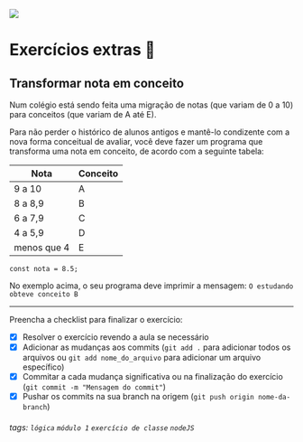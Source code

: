 ![](https://i.imgur.com/xG74tOh.png)

# Exercícios extras 🌟

## Transformar nota em conceito

Num colégio está sendo feita uma migração de notas (que variam de 0 a 10) para conceitos (que variam de A até E).

Para não perder o histórico de alunos antigos e mantê-lo condizente com a nova forma conceitual de avaliar, você deve fazer um programa que transforma uma nota em conceito, de acordo com a seguinte tabela:

| Nota | Conceito |
| --- | --- | 
| 9 a 10 | A |
| 8 a 8,9 | B |
| 6 a 7,9 | C |
| 4 a 5,9 | D |
| menos que 4 | E |


```javascript=
const nota = 8.5;
```

No exemplo acima, o seu programa deve imprimir a mensagem:
`O estudando obteve conceito B`

---

Preencha a checklist para finalizar o exercício:

- [x] Resolver o exercício revendo a aula se necessário
- [x] Adicionar as mudanças aos commits (`git add .` para adicionar todos os arquivos ou `git add nome_do_arquivo` para adicionar um arquivo específico)
- [x] Commitar a cada mudança significativa ou na finalização do exercício (`git commit -m "Mensagem do commit"`)
- [x] Pushar os commits na sua branch na origem (`git push origin nome-da-branch`)

###### tags: `lógica` `módulo 1` `exercício de classe` `nodeJS`
